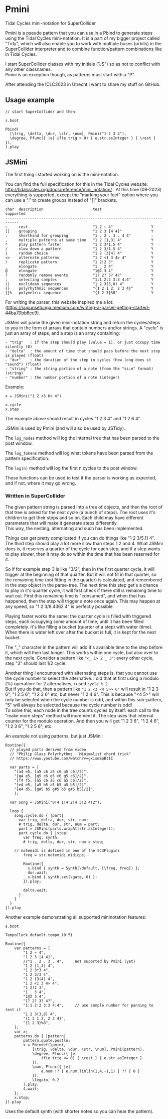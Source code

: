 # Pmini
Tidal Cycles mini-notation for SuperCollider

Pmini is a pseudo pattern that you can use in a Pbind to generate steps using the Tidal Cycles mini-notation.
It is a part of my bigger project called "Tidy", which will also enable you to work with multiple buses (orbits) in the SuperCollider interpreter and to combine function/pattern combinations like in Tidal Cycles.

I start SuperCollider classes with my initials ("JS") so as not to conflict with any other classnames.  
Pmini is an exception though, as patterns must start with a "P".

After attending the ICLC2023 in Utrecht i want to share my stuff on GitHub.  

## Usage example

```
// start SuperCollider and then:

s.boot

Pbind(
  [\trig, \delta, \dur, \str, \num], Pmini("1 2 3 4"),
  \degree, Pfunc({ |e| if(e.trig > 0) { e.str.asInteger } { \rest } }),
).play

```

## JSMini

The first thing i started working on is the mini-notation.

You can find the full specification for this in the Tidal Cycles website: http://tidalcycles.org/docs/reference/mini_notation/ . At this time (08-2023) everything is supported, except the "marking your feet" option where you can use a "." to create groups instead of "[]" brackets.

```
char  description                      test                      supported
----------------------------------------------------------------------------
~     rest                             "1 2 ~ 4"                 Y
[]    grouping                         "1 2 3 [4 4]"             Y
.     shorthand for grouping           "1 . 2 . 3 . 4 4"         -
,     multiple patterns at same time   "1 2 [1,3] 4"             Y
*     play pattern faster              "1 2 3*1.5 4"             Y
/     slow down a pattern              "1 2 3/1.5 4"             Y
|     random choice                    "1 2 [3|4] 4"             Y
<>    alternate patterns               "1 2 <1 3 4> 4"           Y
!     replicate pattern                "1 2!2 3"                 Y
_     elongate                         "1 _ 2 4"                 Y
@     elongate                         "1@2 3 4"                 Y
?     randomly remove events           "1? 2? 3? 4?"             Y
:     selecting samples                "1:1 2:2 3:3 4:4"         Y
()    euclidean sequences              "1 2 3(3,8) 4"            Y
{}    polyrhythmic sequences           "{1 2 1 2, 2 3 4}"        Y
{}%   polymetric sequence              "{1 2 3}%8"               Y
```

For writing the parser, this website inspired me a lot: (https://supunsetunga.medium.com/writing-a-parser-getting-started-44ba70bb6cc9).

JSMini will parse the given mini-notation string and return the cycles/steps to you in the form of arrays that contain numbers and/or strings. A "cycle" is just an array of steps, and a step is an array containing:

```
- "trig"   : if the step should play (value = 1), or just occupy time silently (0)
- "delta"  : the amount of time that should pass before the next step is played (float)
- "dur"    : the duration of the step in cycles (how long does it "sound") (float)
- "string" : the string portion of a note (from the "ss:n" format) (string)
- "number" : the number portion of a note (integer)
```

Example:
```
x = JSMini("1 2 <3 6> 4")

x.cycle
x.step
```
The example above should result in cycles "1 2 3 4" and "1 2 6 4".

JSMini is used by Pmini (and will also be used by JSTidy).

The ```log_nodes``` method will log the internal tree that has been parsed to the post window.  

The ```log_tokens``` method will log what tokens have been parsed from the pattern specification.

The ```log(n)``` method will log the first n cycles to the post window.  

These functions can be used to test if the parser is working as expected, and if not, where it may go wrong.

### Written in SuperCollider

The given pattern string is parsed into a tree of objects, and then the root of that tree is asked for the next cycle (a bunch of steps). The root uses it's children to get their steps and so on. Each child may have different parameters that will make it generate steps differently.  
This way, the nesting, alternating and such has been implemented.

Things can get pretty complicated if you can do things like "1 2 3/5.11 4".  
The third step should play a lot more slow than steps 1 2 and 4. What JSMini does is, it reserves a quarter of the cycle for each step, and if a step wants to play slower, then it may do so within the time that has been reserved for it.  

So if for example step 3 is like "3/2", then in the first quarter cycle, it will trigger at the beginning of that quarter. But it will not fit in that quarter, so the remaining time (not fitting in the quarter) is calculated, and remembered in the step object in the parse-tree. The next time this step get's a chance to play in it's quarter cycle, it will first check if there still is remaining time to wait out. First this remaining time is "consumed", and when that has happened, then the step will trigger a note once again. This may happen at any speed, so "1 2 3/8.4362 4" is perfectly possible.

Playing faster works the same: the quarter cycle is filled with triggered steps, each occupying some amount of time, until it has been filled completely. It's like filling a bucket (quarter of a step) with water (time). When there is water left over after the bucket is full, it is kept for the next bucket.

The "_" character in the pattern will add it's available time to the step before it, which will then last longer. This works within one cycle, but also over to the next cycle.
Consider a pattern like ```"<_ 1> 2 _ 3"```: every other cycle, step "3" should last 1/2 cycle.

Another thing i encountered with alternating steps is, that you cannot use the cycle number to select the alternative. I did that at first using a modulo (%) operation: for 2 alternatives, i used ```cycle % 2```.  
But if you do that, then a pattern like ```"1 2 <3 <4 5>> 6"``` will result in "1 2 3 6", "1 2 5 6", "1 2 3 6" etc, but never "1 2 4 6". This is because "<4 5>" will only be selected when the cycle number is odd, and within this sub-pattern, "5" will always be selected because the cycle number is odd!  
To solve this, each node in the tree counts cycles by itself: each call to the "make more steps" method will increment it. The step uses that internal counter for the modulo operation. And then you will get "1 2 3 6", "1 2 4 6", "1 2 3 6", "1 2 5 6", etc.

An example not using patterns, but just JSMini:

```
Routine({
  // played parts derived from video
  // "Philip Glass Polyrhythms | Minimalist chord trick"
  // https://www.youtube.com/watch?v=gxismSpBtII
  
  var parts = [
    "[a4 e5, [a5 c6 a5 c6 a5 c6]/2]",
    "[g4 e5, [g5 c6 g5 c6 g5 c6]/2]",
    "[f4 f5, [a5 c6 a5 c6 a5 c6]/2]",
    "[e4 e5, [a5 b5 a5 b5 a5 b5]/2]",
    "[e4 d5, [g#5 b5 g#5 b5 g#5 b5]/2]",
    ];
    
  var song = JSMini("0!4 1!4 2!4 3!2 4!2");

  loop {
    song.cycle.do { |part|
      var trig, delta, dur, str, num;
      # trig, delta, dur, str, num = part;
      part = JSMini(parts.wrapAt(str.asInteger));
      part.cycle.do { |step|
        var freq, synth;
        # trig, delta, dur, str, num = step;
	
	// notemidi is defined in one of the SC3Plugins
        freq = str.notemidi.midicps;

        Routine({
          s.bind { synth = Synth(\default, [\freq, freq]) };
          dur.wait;
          s.bind { synth.set(\gate, 0) };
        }).play;

        delta.wait;
      }
    }
  }
}).play
```


Another example demonstrating all supported mininotation features:

```
s.boot

TempoClock.default.tempo_(0.5)

Routine({
	var patterns = [
		"1 2 ~ 4",
		"1 2 3 [4 4]",
		//"1 . 2 . 3 . 4",     not suported by Pmini (yet)
		"1 2 [1,3] 4",
		"1 2 3*3 4",
		"1 2 3/3 4",
		"1 2 [3|4] 4",
		"1 2 <1 3 4> 4",
		"1 2!2 3",
		"1 _ 3 4",
		"1@2 3 4",
		"1? 2? 3? 4?",
		"1:1 2:2 3:3 4:4",     // use sample number for panning to test it
		"1 2 3(3,8) 4",
		"{1 2 1 2, 2 3 4}",
		"{1 2 3}%8",
	];
	var x;
	patterns.do { |pattern|
		pattern.quote.postln;
		x = Pbindef(\pmini,
			[\trig, \delta, \dur, \str, \num], Pmini(pattern),
			\degree, Pfunc({ |e|
				if(e.trig <= 0) { \rest } { e.str.asInteger }
			}),
			\pan, Pfunc({ |e|
				e.num !? { e.num.linlin(1,4,-1,1) } ?? { 0 }
			}),
			\legato, 0.2
		).play;
		4.wait;
	};
	x.stop;
}).play

```

Uses the default synth (with shorter notes so you can hear the pattern).
